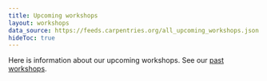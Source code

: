 ```yaml
---
title: Upcoming workshops
layout: workshops
data_source: https://feeds.carpentries.org/all_upcoming_workshops.json
hideToc: true
---
```



Here is information about our upcoming workshops.  See our [past workshops](/workshops/past-workshops).